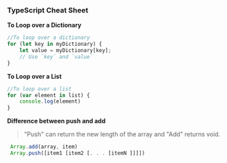 ### TypeScript Cheat Sheet

**To Loop over a Dictionary**
```ts
//To loop over a dictionary
for (let key in myDictionary) {
    let value = myDictionary[key];
    // Use `key` and `value`
}


```


**To Loop over a List**
```ts
//To loop over a list
for (var element in list) {
    console.log(element)
}


```

**Difference between push and add**
> "Push" can return the new length of the array and "Add" returns void.
```ts
 Array.add(array, item)
 Array.push([item1 [item2 [. . . [itemN ]]]])
 ```
